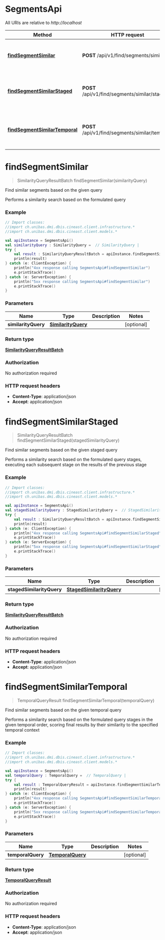 # SegmentsApi

All URIs are relative to *http://localhost*

Method | HTTP request | Description
------------- | ------------- | -------------
[**findSegmentSimilar**](SegmentsApi.md#findSegmentSimilar) | **POST** /api/v1/find/segments/similar | Find similar segments based on the given query
[**findSegmentSimilarStaged**](SegmentsApi.md#findSegmentSimilarStaged) | **POST** /api/v1/find/segments/similar/staged | Find similar segments based on the given staged query
[**findSegmentSimilarTemporal**](SegmentsApi.md#findSegmentSimilarTemporal) | **POST** /api/v1/find/segments/similar/temporal | Find similar segments based on the given temporal query


<a name="findSegmentSimilar"></a>
# **findSegmentSimilar**
> SimilarityQueryResultBatch findSegmentSimilar(similarityQuery)

Find similar segments based on the given query

Performs a similarity search based on the formulated query

### Example
```kotlin
// Import classes:
//import ch.unibas.dmi.dbis.cineast.client.infrastructure.*
//import ch.unibas.dmi.dbis.cineast.client.models.*

val apiInstance = SegmentsApi()
val similarityQuery : SimilarityQuery =  // SimilarityQuery | 
try {
    val result : SimilarityQueryResultBatch = apiInstance.findSegmentSimilar(similarityQuery)
    println(result)
} catch (e: ClientException) {
    println("4xx response calling SegmentsApi#findSegmentSimilar")
    e.printStackTrace()
} catch (e: ServerException) {
    println("5xx response calling SegmentsApi#findSegmentSimilar")
    e.printStackTrace()
}
```

### Parameters

Name | Type | Description  | Notes
------------- | ------------- | ------------- | -------------
 **similarityQuery** | [**SimilarityQuery**](SimilarityQuery.md)|  | [optional]

### Return type

[**SimilarityQueryResultBatch**](SimilarityQueryResultBatch.md)

### Authorization

No authorization required

### HTTP request headers

 - **Content-Type**: application/json
 - **Accept**: application/json

<a name="findSegmentSimilarStaged"></a>
# **findSegmentSimilarStaged**
> SimilarityQueryResultBatch findSegmentSimilarStaged(stagedSimilarityQuery)

Find similar segments based on the given staged query

Performs a similarity search based on the formulated query stages, executing each subsequent stage on the results of the previous stage

### Example
```kotlin
// Import classes:
//import ch.unibas.dmi.dbis.cineast.client.infrastructure.*
//import ch.unibas.dmi.dbis.cineast.client.models.*

val apiInstance = SegmentsApi()
val stagedSimilarityQuery : StagedSimilarityQuery =  // StagedSimilarityQuery | 
try {
    val result : SimilarityQueryResultBatch = apiInstance.findSegmentSimilarStaged(stagedSimilarityQuery)
    println(result)
} catch (e: ClientException) {
    println("4xx response calling SegmentsApi#findSegmentSimilarStaged")
    e.printStackTrace()
} catch (e: ServerException) {
    println("5xx response calling SegmentsApi#findSegmentSimilarStaged")
    e.printStackTrace()
}
```

### Parameters

Name | Type | Description  | Notes
------------- | ------------- | ------------- | -------------
 **stagedSimilarityQuery** | [**StagedSimilarityQuery**](StagedSimilarityQuery.md)|  | [optional]

### Return type

[**SimilarityQueryResultBatch**](SimilarityQueryResultBatch.md)

### Authorization

No authorization required

### HTTP request headers

 - **Content-Type**: application/json
 - **Accept**: application/json

<a name="findSegmentSimilarTemporal"></a>
# **findSegmentSimilarTemporal**
> TemporalQueryResult findSegmentSimilarTemporal(temporalQuery)

Find similar segments based on the given temporal query

Performs a similarity search based on the formulated query stages in the given temporal order, scoring final results by their similarity to the specified temporal context

### Example
```kotlin
// Import classes:
//import ch.unibas.dmi.dbis.cineast.client.infrastructure.*
//import ch.unibas.dmi.dbis.cineast.client.models.*

val apiInstance = SegmentsApi()
val temporalQuery : TemporalQuery =  // TemporalQuery | 
try {
    val result : TemporalQueryResult = apiInstance.findSegmentSimilarTemporal(temporalQuery)
    println(result)
} catch (e: ClientException) {
    println("4xx response calling SegmentsApi#findSegmentSimilarTemporal")
    e.printStackTrace()
} catch (e: ServerException) {
    println("5xx response calling SegmentsApi#findSegmentSimilarTemporal")
    e.printStackTrace()
}
```

### Parameters

Name | Type | Description  | Notes
------------- | ------------- | ------------- | -------------
 **temporalQuery** | [**TemporalQuery**](TemporalQuery.md)|  | [optional]

### Return type

[**TemporalQueryResult**](TemporalQueryResult.md)

### Authorization

No authorization required

### HTTP request headers

 - **Content-Type**: application/json
 - **Accept**: application/json

